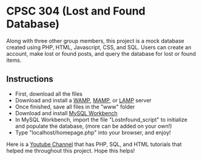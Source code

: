 # CPSC 304 (Lost and Found Database)

Along with three other group members, this project is a mock database created using PHP, HTML, Javascript, CSS, and SQL. Users can create an account, make lost or found posts, and query the database for lost or found items. 

## Instructions

* First, download all the files 
* Download and install a [WAMP](http://www.wampserver.com/en/), [MAMP](https://www.mamp.info/en/), or [LAMP](http://lamphowto.com/) server 
* Once finished, save all files in the "www" folder
* Download and install [MySQL Workbench](https://www.mysql.com/downloads/)
* In MySQL Workbench, import the file "Lostnfound_script" to initialize and populate the database, (more can be added on your own!)
* Type "localhost/homepage.php" into your browser, and enjoy!

Here is a [Youtube Channel](https://www.youtube.com/user/madhurbhatia89/playlists) that has PHP, SQL, and HTML tutorials that helped me throughout this project. Hope this helps! 
